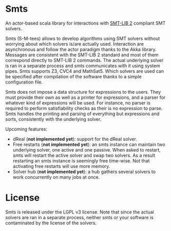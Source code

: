 Smts
====

An actor-based scala library for interactions with [SMT-LIB
2](www.smtlib.org) compliant SMT solvers.

Smts (S-M-tees) allows to develop algorithms using SMT solvers without
worrying about which solvers is/are actually used.  Interaction are
asynchronous and follow the actor paradigm thanks to the Akka library.
Messages are consistent with the SMT-LIB 2 standard and most of them
correspond directly to SMT-LIB 2 commands.  The actual underlying
solver is ran in a separate process and smts communicates with it
using system pipes. Smts supports Z3, CVC4 and MathSat5. Which solvers
are used can be specified after compilation of the software thanks to
a simple configuration file.

Smts does not impose a data structure for expressions to the users.
They must provide their own as well as a printer for expressions, and
a parser for whatever kind of expressions will be used. For instance,
no parser is required to perform satisfiability checks as their is no
expression to parse. Smts handles the printing and parsing of
everything but expressions and sorts, consistently with the underlying
solver.

Upcoming features:
* dReal (**not implemented yet**): support for the dReal solver.
* Free restarts (**not implemented yet**): an smts instance can
  maintain two underlying solver, one active and one passive. When
  asked to restart, smts will restart the active solver and swap two
  solvers. As a result restarting an smts instance is seemingly free
  time-wise. Not that activating free restarts will use more memory.
* Solver hub (**not implemented yet**): a hub gathers several solvers
  to work concurrently on many jobs at once.


License
=======

Smts is released under the LGPL v3 license. Note that since the actual
solvers are ran in a separate process, neither smts or your software
is contaminated by the license of the solvers.

